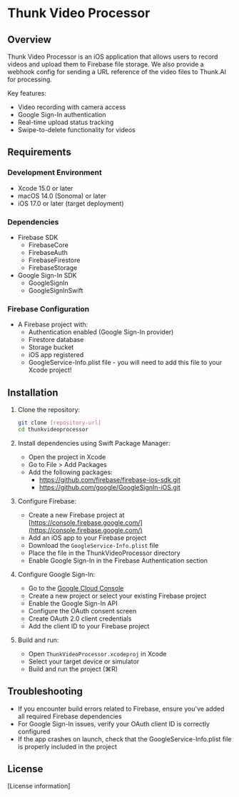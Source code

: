 # Thunk Video Processor

## Overview

Thunk Video Processor is an iOS application that allows users to record videos and upload them to Firebase file storage. We also provide a webhook config for sending a URL reference of the video files to Thunk.AI for processing.

Key features:
- Video recording with camera access
- Google Sign-In authentication
- Real-time upload status tracking
- Swipe-to-delete functionality for videos

## Requirements

### Development Environment
- Xcode 15.0 or later
- macOS 14.0 (Sonoma) or later
- iOS 17.0 or later (target deployment)

### Dependencies
- Firebase SDK
  - FirebaseCore
  - FirebaseAuth
  - FirebaseFirestore
  - FirebaseStorage
- Google Sign-In SDK
  - GoogleSignIn
  - GoogleSignInSwift

### Firebase Configuration
- A Firebase project with:
  - Authentication enabled (Google Sign-In provider)
  - Firestore database
  - Storage bucket
  - iOS app registered
  - GoogleService-Info.plist file - you will need to add this file to your Xcode project!

## Installation

1. Clone the repository:
   ```bash
   git clone [repository-url]
   cd thunkvideoprocessor
   ```

2. Install dependencies using Swift Package Manager:
   - Open the project in Xcode
   - Go to File > Add Packages
   - Add the following packages:
     - https://github.com/firebase/firebase-ios-sdk.git
     - https://github.com/google/GoogleSignIn-iOS.git

3. Configure Firebase:
   - Create a new Firebase project at [https://console.firebase.google.com/](https://console.firebase.google.com/)
   - Add an iOS app to your Firebase project
   - Download the `GoogleService-Info.plist` file
   - Place the file in the ThunkVideoProcessor directory
   - Enable Google Sign-In in the Firebase Authentication section

4. Configure Google Sign-In:
   - Go to the [Google Cloud Console](https://console.cloud.google.com/)
   - Create a new project or select your existing Firebase project
   - Enable the Google Sign-In API
   - Configure the OAuth consent screen
   - Create OAuth 2.0 client credentials
   - Add the client ID to your Firebase project

5. Build and run:
   - Open `ThunkVideoProcessor.xcodeproj` in Xcode
   - Select your target device or simulator
   - Build and run the project (⌘R)

## Troubleshooting

- If you encounter build errors related to Firebase, ensure you've added all required Firebase dependencies
- For Google Sign-In issues, verify your OAuth client ID is correctly configured
- If the app crashes on launch, check that the GoogleService-Info.plist file is properly included in the project

## License

[License information] 